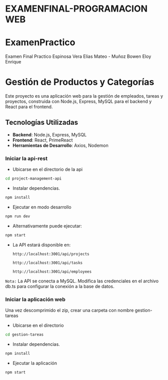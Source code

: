 # EXAMENFINAL-PROGRAMACION WEB

# ExamenPractico
Examen Final Practico Espinosa Vera Elias Mateo - Muñoz Bowen Eloy Enrique

# Gestión de Productos y Categorías

Este proyecto es una aplicación web para la gestión de empleados, tareas y proyectos, construida con Node.js, Express, MySQL para el backend y React para el frontend. 

## Tecnologías Utilizadas

- **Backend**: Node.js, Express, MySQL
- **Frontend**: React, PrimeReact
- **Herramientas de Desarrollo**: Axios, Nodemon

  
### Iniciar la api-rest

-  Ubicarse en el directorio de la api
```bash
cd project-management-api
```
- Instalar dependencias.
```bash
npm install
```

- Ejecutar en modo desarrollo
```bash
npm run dev
```
- Alternativamente puede ejecutar:
```bash
npm start
```

* La API estará disponible en:
  
  `http://localhost:3001/api/projects`

  `http://localhost:3001/api/tasks`
  
  `http://localhost:3001/api/employees`


`Nota:` La API se conecta a MySQL. Modifica las credenciales en el archivo db.ts para configurar la conexión a la base de datos.

### Iniciar la aplicación web
Una vez descomprimido el zip, crear una carpeta con nombre gestion-tareas

- Ubicarse en el directorio
```bash
cd gestion-tareas
```
- Instalar dependencias.
```bash
npm install
```
- Ejecutar la aplicación
```bash
npm start
```

